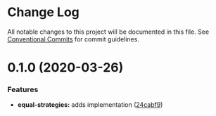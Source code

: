 # Change Log

All notable changes to this project will be documented in this file.
See [Conventional Commits](https://conventionalcommits.org) for commit guidelines.

# 0.1.0 (2020-03-26)


### Features

* **equal-strategies:** adds implementation ([24cabf9](https://github.com/rafamel/utils/commit/24cabf9cfaf50da106ce9b307043d54bee8acb0c))
